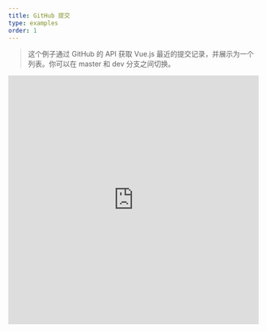 ```yaml
---
title: GitHub 提交
type: examples
order: 1
---
```


> 这个例子通过 GitHub 的 API 获取 Vue.js 最近的提交记录，并展示为一个列表。你可以在 master 和 dev 分支之间切换。

<iframe width="100%" height="500" src="https://jsfiddle.net/yyx990803/c5g8xnar/embedded/result,html,js,css" allowfullscreen="allowfullscreen" frameborder="0"></iframe>

